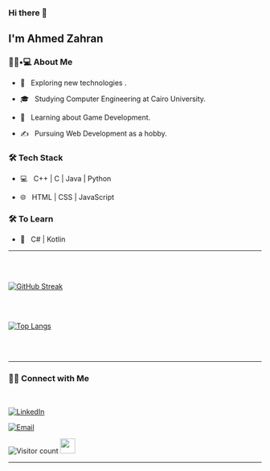 ### Hi there 👋<h2> I'm Ahmed Zahran</h2>

<h3> 👨🏻•💻 About Me </h3>



- 🤔 &nbsp; Exploring new technologies .

- 🎓 &nbsp; Studying Computer Engineering at Cairo University.

- 🌱 &nbsp; Learning about Game Development.

- ✍️ &nbsp; Pursuing Web Development as a hobby.



<h3>🛠 Tech Stack</h3>



- 💻 &nbsp; C++ | C | Java | Python 

- 🌐 &nbsp; HTML | CSS | JavaScript


<h3>🛠 To Learn</h3>

- 🔧 &nbsp; C# | Kotlin

<hr>



<br/><br/>

[![GitHub Streak](http://github-readme-streak-stats.herokuapp.com?user=AhmedZahran02&theme=dark&date_format=M%20j%5B%2C%20Y%5D)](https://git.io/streak-stats)

<br/>

<br/>

[![Top Langs](https://github-readme-stats.vercel.app/api/top-langs/?username=AhmedZahran02)](https://github.com/anuraghazra/github-readme-stats)

<br><br>



<hr>



<h3> 🤝🏻 Connect with Me </h3>

<br>



<p align="center">

<a href="https://www.linkedin.com/in/ahmedzahran2002/"><img alt="LinkedIn" src="https://img.shields.io/badge/LinkedIn-Ahmed%20Zahran-blue?style=flat-square&logo=linkedin"></a>

<a href="mailto:aozaoz2017@gmail.com"><img alt="Email" src="https://img.shields.io/badge/Email-aozaoz2017@gmail.com-blue?style=flat-square&logo=gmail"></a>

</p>





![Visitor count](https://visitor-badge.laobi.icu/badge?page_id=AhmedZahran02.AhmedZahran02)   <img src="https://media.giphy.com/media/dxn6fRlTIShoeBr69N/giphy.gif" width="30">





<hr>


